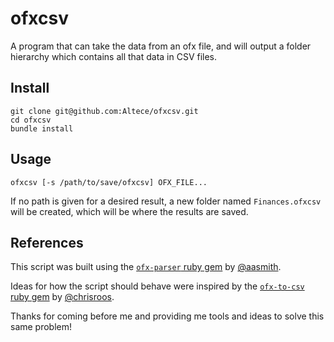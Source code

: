 # ofxcsv

A program that can take the data from an ofx file, and will output a
folder hierarchy which contains all that data in CSV files.

## Install

    git clone git@github.com:Altece/ofxcsv.git
    cd ofxcsv
    bundle install

## Usage

    ofxcsv [-s /path/to/save/ofxcsv] OFX_FILE...

If no path is given for a desired result, a new folder named `Finances.ofxcsv`
will be created, which will be where the results are saved.

## References

This script was built using the [`ofx-parser` ruby gem][ofx-parser]
by [@aasmith][aasmith].

Ideas for how the script should behave were inspired by the
[`ofx-to-csv` ruby gem][ofx-to-csv] by [@chrisroos][chrisroos].

Thanks for coming before me and providing me tools and ideas to solve this same problem!

[ofx-parser]: https://github.com/aasmith/ofx-parser.git
[ofx-to-csv]: https://github.com/chrisroos/ofx-to-csv.git

[aasmith]: https://github.com/aasmith
[chrisroos]: https://github.com/chrisroos
